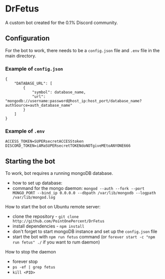 # DrFetus
A custom bot created for the 0.1% Discord community.


## Configuration

For the bot to work, there needs to be a `config.json` file and `.env` file in the main directory.

### Example of `config.json`

```
{
    "DATABASE_URL": [
        {
            "symbol": database_name,
            "url": "mongodb://username:password@host_ip:host_port/database_name?authSource=auth_database_name"
        }
    ]
}
```
### Example of `.env`
```
ACCESS_TOKEN=SUPERsecretACCESStoken
DISCORD_TOKEN=iAMaSUPERsecretTOKENdoNOTgiveMEtoANYONE666
```

## Starting the bot

To work, bot requires a running mongoDB database.
- how to set up database:
- command for the mongo daemon: `mongod --auth --fork --port MONGO_PORT --bind_ip 0.0.0.0 --dbpath /var/lib/mongodb --logpath /var/lib/mongod.log`

How to start the bot on Ubuntu remote server:
- clone the repository - `git clone http://github.com/PointOnePercent/DrFetus`
- install dependencies - `npm install`
- don't forget to start mongoDB instance and set up the `config.json` file
- start the bot with `npm run fetus` command (or `forever start -c "npm run fetus" ./` if you want to rum daemon)

How to stop the daemon
- forever stop <process number>
- `ps -ef | grep fetus`
- `kill <PID>`

